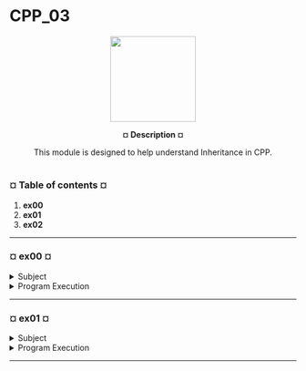# CPP_03
<p align="center"><img src="https://cdn-images-1.medium.com/v2/resize:fit:1200/1*mb0KkzYAZDDSvdYC2MM5hg.jpeg" width="150" height="150" />


<p align="center"><b>¤ Description ¤</b>

<p align="center">This module is designed to help understand Inheritance in CPP.</p>

#

<h3><b>¤ Table of contents ¤</b></h3>

1) <b>ex00</b>
2) <b>ex01</b>
3) <b>ex02</b>

---

<h3><b>¤ ex00 ¤</b></h3>

<details>
  <summary>Subject</summary>
  
  |<b>Exercise 00: Aaaaand... OPEN!</b>|
  |:----------------|
  |Turn in directory: ex00/|
  |Files to turn in:  Makefile, main.cpp, ClapTrap.{h, hpp}, ClapTrap.cpp|
  |Forbidden functions : None|

  * First, you have to implement a class. It will be called ClapTrap and will have the following private attributes initialized
    to the values specified in brackets:

    1\) Name, which is passed as parameter to a constructor.

    2\) Hit points (10), represent the health of the ClapTrap.

    3\) Energy points (10).

    4\) Attack damage (0).

  * Add the following public member functions so the ClapTrap looks more realistic:

    1\) `void attack(const std::string& target);`

    2\) `void takeDamage(unsigned int amount);`

    3\) `void beRepaired(unsigned int amount);`

  * When ClapTrack attacks, it causes its target to lose `<attack damage>` hit points.
    When ClapTrap repairs itself, it gets `<amount>` hit points back. Attacking and repairing
    cost 1 energy point each. Of course, ClapTrap can’t do anything if it has no hit points
    or energy points left.

  * In all of these member functions, you have to print a message to describe what happens. For example, the
    `attack()` function may display something like (of course, without the angle brackets):

      `ClapTrap <name> attacks <target>, causing <damage> points of damage!`

  * The constructors and destructor must also display a message, so your peer-evaluators
    can easily see they have been called.
    
</details>

<details>
  <summary>Program Execution</summary>

* Execute make
* Execute the program by running `./ex00`

* Example of running the program:

  ```text
  [tb@localhost ex00]$ ./ex00
  --------------------------------------------------
  -- Battle music starts... --
  ClapTrap Freya has joined the battle!
  ClapTrap Freya attacks Green Dragon for 0 damage.
  ClapTrap Freya took 5 points of damage!
  ClapTrap Freya recovered 4 hit points!
  ClapTrap Freya took 5 points of damage!
  ClapTrap Freya recovered 4 hit points!
  ClapTrap Freya took 10 points of damage!
  ClapTrap Freya is KO!
  ClapTrap Freya is KO.
  ClapTrap Freya is KO.
  ClapTrap Freya has left the battle!
  --------------------------------------------------
  -- Try again? --
  --------------------------------------------------
  -- Battle music starts... --
  ClapTrap Freya has joined the battle!
  ClapTrap Green Dragon has joined the battle!
  ClapTrap Freya attacks Green Dragon
  ClapTrap Green Dragon took 0 points of damage!
  ClapTrap Freya attacks Green Dragon
  ClapTrap Green Dragon took 0 points of damage!
  ClapTrap Freya attacks Green Dragon
  ClapTrap Green Dragon took 0 points of damage!
  ClapTrap Freya attacks Green Dragon
  ClapTrap Green Dragon took 0 points of damage!
  ClapTrap Freya attacks Green Dragon
  ClapTrap Green Dragon took 0 points of damage!
  ClapTrap Green Dragon slammed its tail against Freya!
  ClapTrap Freya took 5 points of damage!
  ClapTrap Freya recovered 1 hit points!
  ClapTrap Freya recovered 1 hit points!
  ClapTrap Freya recovered 1 hit points!
  ClapTrap Freya recovered 1 hit points!
  ClapTrap Freya recovered 1 hit points!
  ClapTrap Freya is out of energy!
  ClapTrap Green Dragon has left the battle!
  ClapTrap Freya has left the battle!
  --------------------------------------------------
  [tb@localhost ex00]$

</details>

---
<h3><b>¤ ex01 ¤</b></h3>

<details>
  <summary>Subject</summary>
  
  |<b>Exercise 01: Serena, my love!</b>|
  |:----------------|
  |Turn in directory: ex01/|
  |Files to turn in: Files from previous exercise + ScavTrap.{h, hpp}, ScavTrap.cpp|
  |Forbidden functions : None|

  * Because you can never have enough ClapTraps, you will now create a derived robot.
    It will be named ScavTrap and will inherit the constructors and destructor from ClapTrap. However, its constructors, destructor
    and `attack()` will print different messages. After all, ClapTraps are aware of their individuality.

  * Note that proper construction/destruction chaining must be shown in your tests.
    When a ScavTrap is created, the program starts by building a ClapTrap. Destruction is
    in reverse order. Why?
  
  * ScavTrap will use the attributes of ClapTrap (update ClapTrap in consequence) and
   must initialize them to:

     1\) Name, which is passed as parameter to a constructor

     2\) Hit points (100), represent the health of the ClapTrap

     3\) Energy points (50)

     4\) Attack damage (20)

  * ScavTrap will also have its own special capacity: `void guardGate();`


</details>

<details>
  <summary>Program Execution</summary>

* Execute make
* Execute the program by running `./ex01`

* Example of running the program:

    ```text
    [tb@localhost ex01]$ ./ex01
    --------------------------------------------------
    -- Battle music starts... --
    ClapTrap Nova Dragon has joined the battle!
    ScavTrap Nova Dragon has joined the battle!
    ScavTrap Nova Dragon has entered in Gate keeper mode.
    ScavTrap Nova Dragon attacks Freya for 20 damage.
    ClapTrap Nova Dragon took 5 points of damage!
    ClapTrap Nova Dragon recovered 4 hit points!
    Freya grew tired of Nova Dragon's bullshit and used 'Jump'!
    ClapTrap Nova Dragon took 120 points of damage!
    ClapTrap Nova Dragon is KO!
    ClapTrap Nova Dragon is KO.
    ClapTrap Nova Dragon is KO.
    Nova Dragon fled the battle!
    ScavTrap Nova Dragon has left the battle!
    ClapTrap Nova Dragon has left the battle!
    --------------------------------------------------
    -- Follow in pursuit? --
    --------------------------------------------------
    -- Battle music starts... --
    ClapTrap Nova Dragon has joined the battle!
    ScavTrap Nova Dragon has joined the battle!
    ClapTrap Fratley has joined the battle!
    ClapTrap Freya has joined the battle!
    ClapTrap Freya clapped Nova Dragon
    ClapTrap Nova Dragon took 0 points of damage!
    ScavTrap Nova Dragon attacks Freya, causing 20 points of damage!
    ClapTrap Freya took 20 points of damage!
    ClapTrap Freya is KO!
    ClapTrap Fratley clapped Nova Dragon
    ClapTrap Nova Dragon took 0 points of damage!
    ScavTrap Nova Dragon attacks Fratley, causing 20 points of damage!
    ClapTrap Fratley took 20 points of damage!
    ClapTrap Fratley is KO!
    ScavTrap Nova Dragon attacks Fratley, causing 20 points of damage!
    ClapTrap Fratley is dead.
    Nova Dragon lost its balance and smashed against the rocks!
    ClapTrap Nova Dragon took 80 points of damage!
    ClapTrap Nova Dragon recovered 18 hit points!
    ClapTrap Freya has left the battle!
    ClapTrap Fratley has left the battle!
    ScavTrap Nova Dragon has left the battle!
    ClapTrap Nova Dragon has left the battle!
    Game over...
    --------------------------------------------------
    [tb@localhost ex01]$

  
</details>

---
